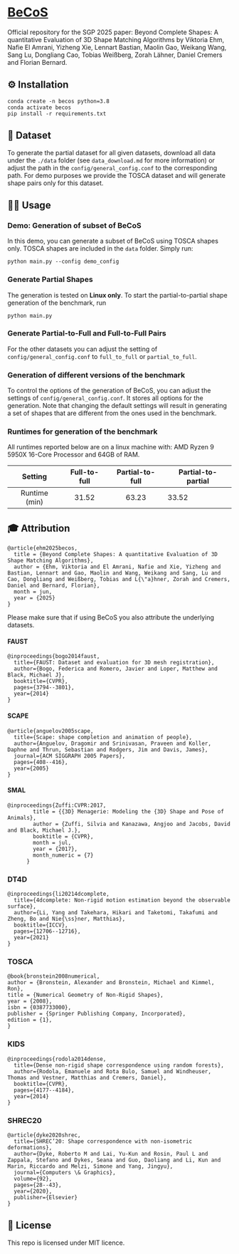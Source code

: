 # [BeCoS](https://nafieamrani.github.io/BeCoS/)
Official repository for the SGP 2025 paper: Beyond Complete Shapes: A quantitative Evaluation of 3D Shape Matching Algorithms by Viktoria Ehm, Nafie El Amrani, Yizheng Xie, Lennart Bastian, Maolin Gao, Weikang Wang, Sang Lu, Dongliang Cao, Tobias Weißberg, Zorah Lähner, Daniel Cremers and Florian Bernard.
## ⚙️ Installation 
```
conda create -n becos python=3.8
conda activate becos
pip install -r requirements.txt
```

## 📝 Dataset 
To generate the partial dataset for all given datasets, download all data under the ```./data``` folder (see `data_download.md` for more information) or adjust the path in the ```config/general_config.conf``` to the corresponding path. 
For demo purposes we provide the TOSCA dataset and will generate shape pairs only for this dataset.

## 🧑‍💻️‍  Usage

### Demo: Generation of subset of BeCoS
In this demo, you can generate a subset of BeCoS using TOSCA shapes only. TOSCA shapes are included in the `data` folder. Simply run: 
```
python main.py --config demo_config
```


### Generate Partial Shapes
The generation is tested on **Linux only**.
To start the partial-to-partial shape generation of the benchmark, run 
```
python main.py
```

### Generate Partial-to-Full and Full-to-Full Pairs
For the other datasets you can adjust the setting of `config/general_config.conf` to `full_to_full` or `partial_to_full`.

### Generation of different versions of the benchmark
To control the options of the generation of BeCoS, you can adjust the settings of `config/general_config.conf`. It stores all options for the generation. Note that changing the default settings will result in generating a set of shapes that are different from the ones used in the benchmark.

### Runtimes for generation of the benchmark
All runtimes reported below are on a linux machine with: AMD Ryzen 9 5950X 16-Core Processor and 64GB of RAM.

|    Setting    | Full-to-full | Partial-to-full | Partial-to-partial |
|:-------------:|:------------:|:---------------:|--------------------|
| Runtime (min) | 31.52        | 63.23           | 33.52              |

## 🎓 Attribution
```
@article{ehm2025becos,
  title = {Beyond Complete Shapes: A quantitative Evaluation of 3D Shape Matching Algorithms},
  author = {Ehm, Viktoria and El Amrani, Nafie and Xie, Yizheng and Bastian, Lennart and Gao, Maolin and Wang, Weikang and Sang, Lu and Cao, Dongliang and Weißberg, Tobias and L{\"a}hner, Zorah and Cremers, Daniel and Bernard, Florian},
  month = jun,
  year = {2025}
}
```

Please make sure that if using BeCoS you also attribute the underlying datasets. 
#### FAUST
```
@inproceedings{bogo2014faust,
  title={FAUST: Dataset and evaluation for 3D mesh registration},
  author={Bogo, Federica and Romero, Javier and Loper, Matthew and Black, Michael J},
  booktitle={CVPR},
  pages={3794--3801},
  year={2014}
}
```
#### SCAPE
```
@article{anguelov2005scape,
  title={Scape: shape completion and animation of people},
  author={Anguelov, Dragomir and Srinivasan, Praveen and Koller, Daphne and Thrun, Sebastian and Rodgers, Jim and Davis, James},
  journal={ACM SIGGRAPH 2005 Papers},
  pages={408--416},
  year={2005}
}
```
#### SMAL
```
@inproceedings{Zuffi:CVPR:2017,
        title = {{3D} Menagerie: Modeling the {3D} Shape and Pose of Animals},
        author = {Zuffi, Silvia and Kanazawa, Angjoo and Jacobs, David and Black, Michael J.},
        booktitle = {CVPR},
        month = jul,
        year = {2017},
        month_numeric = {7}
      }
```
### DT4D
```
@inproceedings{li20214dcomplete,
  title={4dcomplete: Non-rigid motion estimation beyond the observable surface},
  author={Li, Yang and Takehara, Hikari and Taketomi, Takafumi and Zheng, Bo and Nie{\ss}ner, Matthias},
  booktitle={ICCV},
  pages={12706--12716},
  year={2021}
} 
```
### TOSCA
```
@book{bronstein2008numerical,
author = {Bronstein, Alexander and Bronstein, Michael and Kimmel, Ron},
title = {Numerical Geometry of Non-Rigid Shapes},
year = {2008},
isbn = {0387733000},
publisher = {Springer Publishing Company, Incorporated},
edition = {1},
}
```
### KIDS
```
@inproceedings{rodola2014dense,
  title={Dense non-rigid shape correspondence using random forests},
  author={Rodola, Emanuele and Rota Bulo, Samuel and Windheuser, Thomas and Vestner, Matthias and Cremers, Daniel},
  booktitle={CVPR},
  pages={4177--4184},
  year={2014}
}
```
### SHREC20
```
@article{dyke2020shrec,
  title={SHREC’20: Shape correspondence with non-isometric deformations},
  author={Dyke, Roberto M and Lai, Yu-Kun and Rosin, Paul L and Zappala, Stefano and Dykes, Seana and Guo, Daoliang and Li, Kun and Marin, Riccardo and Melzi, Simone and Yang, Jingyu},
  journal={Computers \& Graphics},
  volume={92},
  pages={28--43},
  year={2020},
  publisher={Elsevier}
}
```

## 🚀 License
This repo is licensed under MIT licence.